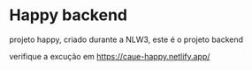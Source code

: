 # Happy backend

projeto happy, criado durante a NLW3, este é o projeto backend

verifique a excução em
https://caue-happy.netlify.app/

